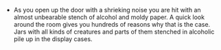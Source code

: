 - As you open up the door with a shrieking noise you are hit with an almost unbearable stench of alcohol and moldy paper. A quick look around the room gives you hundreds of reasons why that is the case. Jars with all kinds of creatures and parts of them stenched in alcoholic  pile up in the display cases.